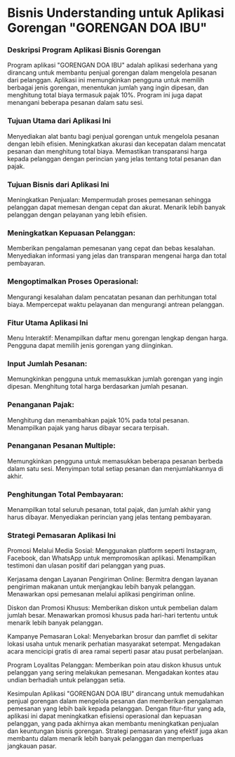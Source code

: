# Bisnis Understanding untuk Aplikasi Gorengan "GORENGAN DOA IBU"

### Deskripsi Program Aplikasi Bisnis Gorengan
Program aplikasi "GORENGAN DOA IBU" adalah aplikasi sederhana yang dirancang untuk membantu penjual gorengan dalam mengelola pesanan dari pelanggan. Aplikasi ini memungkinkan pengguna untuk memilih berbagai jenis gorengan, menentukan jumlah yang ingin dipesan, dan menghitung total biaya termasuk pajak 10%. Program ini juga dapat menangani beberapa pesanan dalam satu sesi.

### Tujuan Utama dari Aplikasi Ini
Menyediakan alat bantu bagi penjual gorengan untuk mengelola pesanan dengan lebih efisien.
Meningkatkan akurasi dan kecepatan dalam mencatat pesanan dan menghitung total biaya.
Memastikan transparansi harga kepada pelanggan dengan perincian yang jelas tentang total pesanan dan pajak.

### Tujuan Bisnis dari Aplikasi Ini
Meningkatkan Penjualan:
Mempermudah proses pemesanan sehingga pelanggan dapat memesan dengan cepat dan akurat.
Menarik lebih banyak pelanggan dengan pelayanan yang lebih efisien.

### Meningkatkan Kepuasan Pelanggan:
Memberikan pengalaman pemesanan yang cepat dan bebas kesalahan.
Menyediakan informasi yang jelas dan transparan mengenai harga dan total pembayaran.

### Mengoptimalkan Proses Operasional:
Mengurangi kesalahan dalam pencatatan pesanan dan perhitungan total biaya.
Mempercepat waktu pelayanan dan mengurangi antrean pelanggan.

### Fitur Utama Aplikasi Ini
Menu Interaktif:
Menampilkan daftar menu gorengan lengkap dengan harga.
Pengguna dapat memilih jenis gorengan yang diinginkan.

### Input Jumlah Pesanan:
Memungkinkan pengguna untuk memasukkan jumlah gorengan yang ingin dipesan.
Menghitung total harga berdasarkan jumlah pesanan.

### Penanganan Pajak:
Menghitung dan menambahkan pajak 10% pada total pesanan.
Menampilkan pajak yang harus dibayar secara terpisah.

### Penanganan Pesanan Multiple:
Memungkinkan pengguna untuk memasukkan beberapa pesanan berbeda dalam satu sesi.
Menyimpan total setiap pesanan dan menjumlahkannya di akhir.

### Penghitungan Total Pembayaran:
Menampilkan total seluruh pesanan, total pajak, dan jumlah akhir yang harus dibayar.
Menyediakan perincian yang jelas tentang pembayaran.

### Strategi Pemasaran Aplikasi Ini
Promosi Melalui Media Sosial:
Menggunakan platform seperti Instagram, Facebook, dan WhatsApp untuk mempromosikan aplikasi.
Menampilkan testimoni dan ulasan positif dari pelanggan yang puas.

Kerjasama dengan Layanan Pengiriman Online:
Bermitra dengan layanan pengiriman makanan untuk menjangkau lebih banyak pelanggan.
Menawarkan opsi pemesanan melalui aplikasi pengiriman online.

Diskon dan Promosi Khusus:
Memberikan diskon untuk pembelian dalam jumlah besar.
Menawarkan promosi khusus pada hari-hari tertentu untuk menarik lebih banyak pelanggan.

Kampanye Pemasaran Lokal:
Menyebarkan brosur dan pamflet di sekitar lokasi usaha untuk menarik perhatian masyarakat setempat.
Mengadakan acara mencicipi gratis di area ramai seperti pasar atau pusat perbelanjaan.

Program Loyalitas Pelanggan:
Memberikan poin atau diskon khusus untuk pelanggan yang sering melakukan pemesanan.
Mengadakan kontes atau undian berhadiah untuk pelanggan setia.

Kesimpulan
Aplikasi "GORENGAN DOA IBU" dirancang untuk memudahkan penjual gorengan dalam mengelola pesanan dan memberikan pengalaman pemesanan yang lebih baik kepada pelanggan. Dengan fitur-fitur yang ada, aplikasi ini dapat meningkatkan efisiensi operasional dan kepuasan pelanggan, yang pada akhirnya akan membantu meningkatkan penjualan dan keuntungan bisnis gorengan. Strategi pemasaran yang efektif juga akan membantu dalam menarik lebih banyak pelanggan dan memperluas jangkauan pasar.
